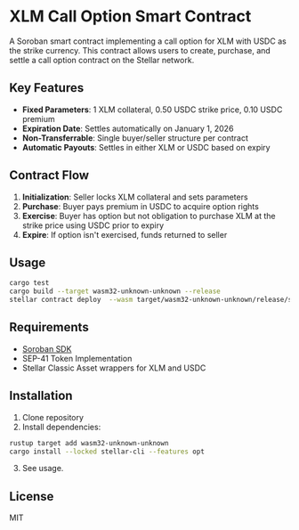 # XLM Call Option Smart Contract

A Soroban smart contract implementing a call option for XLM with USDC as the strike currency. This contract allows users to create, purchase, and settle a call option contract on the Stellar network.

## Key Features
- **Fixed Parameters**: 1 XLM collateral, 0.50 USDC strike price, 0.10 USDC premium
- **Expiration Date**: Settles automatically on January 1, 2026
- **Non-Transferrable**: Single buyer/seller structure per contract
- **Automatic Payouts**: Settles in either XLM or USDC based on expiry

## Contract Flow
1. **Initialization**: Seller locks XLM collateral and sets parameters
2. **Purchase**: Buyer pays premium in USDC to acquire option rights
3. **Exercise**: Buyer has option but not obligation to purchase XLM at the strike price using USDC prior to expiry
4. **Expire**: If option isn't exercised, funds returned to seller

## Usage
```bash
cargo test
cargo build --target wasm32-unknown-unknown --release
stellar contract deploy  --wasm target/wasm32-unknown-unknown/release/sorocall.wasm --source YourWallet --network testnet
```

## Requirements
- [Soroban SDK](https://soroban.stellar.org)
- SEP-41 Token Implementation
- Stellar Classic Asset wrappers for XLM and USDC

## Installation
1. Clone repository
2. Install dependencies:
```bash
rustup target add wasm32-unknown-unknown
cargo install --locked stellar-cli --features opt
```
3. See usage.

## License
MIT